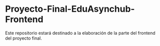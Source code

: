 # Proyecto-Final-EduAsynchub-Frontend
Este repositorio estará destinado a la elaboración de la parte del frontend del proyecto final.
